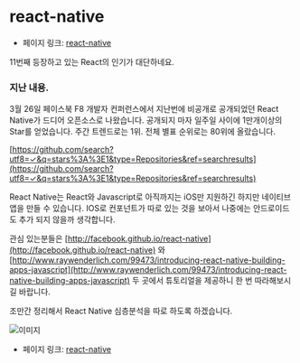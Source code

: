 # react-native

- 페이지 링크: [react-native](https://github.com/facebook/react-native)

11번째 등장하고 있는 React의 인기가 대단하네요.

### 지난 내용.

3월 26일 페이스북 F8 개발자 컨퍼런스에서 지난번에 비공개로 공개되었던 React Native가 드디어 오픈소스로 나왔습니다. 공개되지 마자 일주일 사이에 1만개이상의 Star를 얻었습니다. 주간 트렌드로는 1위. 전체 별표 순위로는 80위에 올랐습니다.

[https://github.com/search?utf8=✓&q=stars%3A%3E1&type=Repositories&ref=searchresults](https://github.com/search?utf8=✓&q=stars%3A%3E1&type=Repositories&ref=searchresults)

React Native는 React와 Javascript로 아직까지는 iOS만 지원하긴 하지만 네이티브 앱을 만들 수 있습니다. IOS로 컨포넌트가 따로 있는 것을 보아서 나중에는 안드로이드도 추가 되지 않을까 생각합니다.

관심 있는분들은 [http://facebook.github.io/react-native](http://facebook.github.io/react-native) 와 [http://www.raywenderlich.com/99473/introducing-react-native-building-apps-javascript](http://www.raywenderlich.com/99473/introducing-react-native-building-apps-javascript) 두 곳에서 튜토리얼을 제공하니 한 번 따라해보시길 바랍니다.

조만간 정리해서 React Native 심층분석을 따로 하도록 하겠습니다.


![이미지](https://camo.githubusercontent.com/a61716d5f737fb3085d1b3354cbdc19c4e97b45e/687474703a2f2f66616365626f6f6b2e6769746875622e696f2f72656163742d6e61746976652f696d672f6368726f6d655f627265616b706f696e742e706e67)

 - 페이지 링크: [react-native](https://github.com/facebook/react-native)
